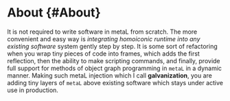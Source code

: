 # About {#About}

It is not required to write software in metaL from scratch. The more convenient and easy way is *integrating homoiconic runtime into any existing software* system gently step by step. It is some sort of refactoring when you wrap tiny pieces of code into frames, which adds the first reflection, then the ability to make scripting commands, and finally, provide full support for methods of object graph programming in `metaL` in a dynamic manner. Making such metaL injection which I call **galvanization**, you are adding tiny layers of `metaL` above existing software which stays under active use in production.
